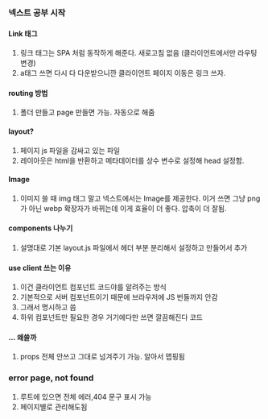 ### 넥스트 공부 시작

#### Link 태그
1. 링크 태그는 SPA 처럼 동작하게 해준다. 새로고침 없음 (클라이언트에서만 라우팅 변경)
2. a태그 쓰면 다시 다 다운받으니깐 클라이언트 페이지 이동은 링크 쓰자.

#### routing 방법 
1. 폴더 만들고 page 만들면 가능. 자동으로 해줌

#### layout?
1. 페이지 js 파일을 감싸고 있는 파일
2. 레이아웃은 html을 반환하고 메타데이터를 상수 변수로 설정해 head 설정함.


#### Image
1. 이미지 쓸 때 img 태그 말고 넥스트에서는 Image를 제공한다. 이거 쓰면 그냥 png가 아닌 webp 확장자가 바뀌는데 이게 효율이 더 좋다. 압축이 더 잘됨.

#### components 나누기
1. 설명대로 기본 layout.js 파일에서 헤더 부분 분리해서 설정하고 만들어서 추가
   


#### use client 쓰는 이유
1. 이건 클라이언트 컴포넌트 코드야를 알려주는 방식
2. 기본적으로 서버 컴포넌트이기 때문에 브라우저에 JS 번들까지 안감
3. 그래서 명시하고 씀 
4. 하위 컴포넌트만 필요한 경우 거기에다만 쓰면 깔끔해진다 코드

#### ... 왜쓸까
1. props 전체 안쓰고 그대로 넘겨주기 가능. 알아서 맵핑됨


### error page, not found
1. 루트에 있으면 전체 에러,404 문구 표시 가능
2. 페이지별로 관리해도됨
   
   